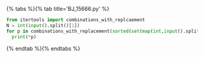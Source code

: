 {% tabs %}{% tab title='BJ_15666.py' %}

```py
from itertools import combinations_with_replcaement
N = int(input().split()[1])
for p in combinations_with_replacement(sorted(set(map(int,input().split()))), N):
  print(*p)
```

{% endtab %}{% endtabs %}

